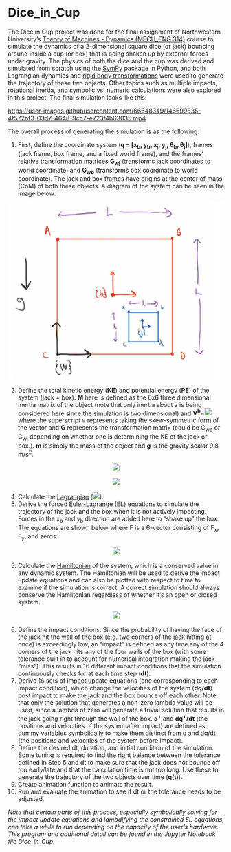 # Dice_in_Cup

The Dice in Cup project was done for the final assignment of Northwestern University’s [Theory of Machines - Dynamics (MECH_ENG 314)](https://www.mccormick.northwestern.edu/mechanical/academics/courses/descriptions/314-theory-of-machines-dynamics.html) course to simulate the dynamics of a 2-dimensional square dice (or jack) bouncing around inside a cup (or box) that is being shaken up by external forces under gravity. The physics of both the dice and the cup was derived and simulated from scratch using the [SymPy](https://www.sympy.org/en/index.html) package in Python, and both Lagrangian dynamics and [rigid body transformations](https://en.wikipedia.org/wiki/Transformation_matrix#:~:text=9%20External%20links-,Uses,consistent%20format%2C%20suitable%20for%20computation.&text=These%20include%20both%20affine%20transformations,used%20in%203D%20computer%20graphics.) were used to generate the trajectory of these two objects. Other topics such as multiple impacts, rotational inertia, and symbolic vs. numeric calculations were also explored in this project. The final simulation looks like this:

https://user-images.githubusercontent.com/66648349/146699835-4f572bf3-03d7-4648-9cc7-e723f4b63035.mp4

The overall process of generating the simulation is as the following:

1. First, define the coordinate system (**q = [x<sub>b</sub>, y<sub>b</sub>, x<sub>j</sub>, y<sub>j</sub>, θ<sub>b</sub>, θ<sub>j</sub>]**), frames (jack frame, box frame, and a fixed world frame), and the frames’ relative transformation matrices **G<sub>wj</sub>** (transforms jack coordinates to world coordinate) and **G<sub>wb</sub>** (transforms box coordinate to world coordinate). The jack and box frames have origins at the center of mass (CoM) of both these objects. A diagram of the system can be seen in the image below:

<p align="center">
  <img src="frame_diagram.png" alt="System Diagram"/>
</p>

2. Define the total kinetic energy (**KE**) and potential energy (**PE**) of the system (jack + box). **M** here is defined as the 6x6 three dimensional inertia matrix of the object (note that only inertia about z is being considered here since the simulation is two dimensional) and **V<sup>b</sup>**=<img src="https://render.githubusercontent.com/render/math?math=(G^{-1} \dot{G})^v"> where the superscript v represents taking the skew-symmetric form of the vector and **G** represents the transformation matrix (could be G<sub>wb</sub> or G<sub>wj</sub> depending on whether one is determining the KE of the jack or box.). **m** is simply the mass of the object and **g** is the gravity scalar 9.8 m/s<sup>2</sup>.
<p align="center">
  <img src="https://render.githubusercontent.com/render/math?math=KE = (\frac{1}{2} V^{b^{T}}_{box} M_{box} V^b_{box}) %2B (\frac{1}{2} V^{b^{T}}_{jack} M_{jack} V^b_{jack})">
</p>
<p align="center">
  <img src="https://render.githubusercontent.com/render/math?math=PE = (m_{box}g G_{wj}*[0, 0, 0, 1]^T %2B M_{box}g G_{wb}*[0, 0, 0, 1]^T) %2B (m_{jack}g G_{wj}*[0, 0, 0, 1]^T %2B M_{jack}g G_{wb}*[0, 0, 0, 1]^T)">
</p>

4. Calculate the [Lagrangian](https://en.wikipedia.org/wiki/Lagrangian_mechanics#The_Lagrangian) (<img src="https://render.githubusercontent.com/render/math?math=L = KE-PE">).
5. Derive the forced [Euler-Lagrange](https://en.wikipedia.org/wiki/Euler%E2%80%93Lagrange_equation#Statement) (EL) equations to simulate the trajectory of the jack and the box when it is not actively impacting. Forces in the x<sub>b</sub> and y<sub>b</sub> direction are added here to “shake up” the box. The equations are shown below where F is a 6-vector consisting of F<sub>x</sub>, F<sub>y</sub>, and zeros:

<p align="center">
  <img src="https://render.githubusercontent.com/render/math?math=\frac{\d}{\d t}\ \frac{\partial L}{\partial \dot{q}}\-\frac{\partial L}{\partial q}\ = F">
</p>

5. Calculate the [Hamiltonian](https://en.wikipedia.org/wiki/Hamiltonian_mechanics#From_Euler-Lagrange_equation_to_Hamilton's_equations) of the system, which is a conserved value in any dynamic system. The Hamiltonian will be used to derive the impact update equations and can also be plotted with respect to time to examine if the simulation is correct. A correct simulation should always conserve the Hamiltonian regardless of whether it’s an open or closed system.

<p align="center">
  <img src="https://render.githubusercontent.com/render/math?math=H = \frac{\partial L}{\partial \dot{q}}\dot{q}-L(q,\dot{q})">
</p>

6. Define the impact conditions. Since the probability of having the face of the jack hit the wall of the box (e.g. two corners of the jack hitting at once) is exceedingly low, an “impact” is defined as any time any of the 4 corners of the jack hits any of the four walls of the box (with some tolerance built in to account for numerical integration making the jack “miss”). This results in 16 different impact conditions that the simulation continuously checks for at each time step (**dt**).
7. Derive 16 sets of impact update equations (one corresponding to each impact condition), which change the velocities of the system (**dq/dt**) post impact to make the jack and the box bounce off each other. Note that only the solution that generates a non-zero lambda value will be used, since a lambda of zero will generate a trivial solution that results in the jack going right through the wall of the box. **q<sup>+</sup>** and **dq<sup>+</sup>/dt** (the positions and velocities of the system after impact) are defined as dummy variables symbolically to make them distinct from q and dq/dt (the positions and velocities of the system before impact).
8. Define the desired dt, duration, and initial condition of the simulation. Some tuning is required to find the right balance between the tolerance defined in Step 5 and dt to make sure that the jack does not bounce off too early/late and that the calculation time is not too long. Use these to generate the trajectory of the two objects over time (**q(t)**).
9. Create animation function to animate the result.
10. Run and evaluate the animation to see if dt or the tolerance needs to be adjusted.

*Note that certain parts of this process, especially symbolically solving for the impact update equations and lambdifying the constrained EL equations, can take a while to run depending on the capacity of the user’s hardware.
This program and additional detail can be found in the Jupyter Notebook file Dice_in_Cup.*

